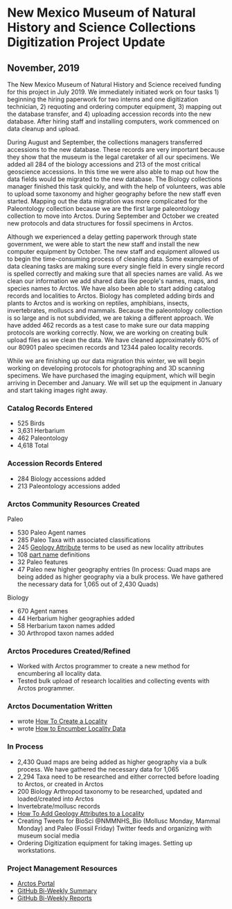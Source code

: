 # New Mexico Museum of Natural History and Science Collections Digitization Project Update
## November, 2019

The New Mexico Museum of Natural History and Science received funding for this project in July 2019. We immediately initiated work on four tasks 1) beginning the hiring paperwork for two interns and one digitization technician, 2) requoting and ordering computer equipment, 3) mapping out the database transfer, and 4) uploading accession records into the new database. After hiring staff and installing computers, work commenced on data cleanup and upload.

During August and September, the collections managers transferred accessions to the new database. These records are very important because they show that the museum is the legal caretaker of all our specimens. We added all 284 of the biology accessions and 213 of the most critical geoscience accessions. In this time we were also able to map out how the data fields would be migrated to the new database. The Biology collections manager finished this task quickly, and with the help of volunteers, was able to upload some taxonomy and higher geography before the new staff even started. Mapping out the data migration was more complicated for the Paleontology collection because we are the first large paleontology collection to move into Arctos. During September and October we created new protocols and data structures for fossil specimens in Arctos.

Although we experienced a delay getting paperwork through state government, we were able to start the new staff and install the new computer equipment by October. The new staff and equipment allowed us to begin the time-consuming process of cleaning data. Some examples of data cleaning tasks are making sure every single field in every single record is spelled correctly and making sure that all species names are valid. As we clean our information we add shared data like people's names, maps, and species names to Arctos. We have also been able to start adding catalog records and localities to Arctos. Biology has completed adding birds and plants to Arctos and is working on reptiles, amphibians, insects, invertebrates, molluscs and mammals. Because the paleontology collection is so large and is not subdivided, we are taking a different approach. We have added 462 records as a test case to make sure our data mapping protocols are working correctly. Now, we are working on creating bulk upload files as we clean the data. We have cleaned approximately 60% of our 80901 paleo specimen records and 12344 paleo locality records.

While we are finishing up our data migration this winter, we will begin working on developing protocols for photographing and 3D scanning specimens. We have purchased the imaging equipment, which will begin arriving in December and January. We will set up the equipment in January and start taking images right away.

### Catalog Records Entered
 -   525 Birds
 - 3,631 Herbarium
 -   462 Paleontology
 - 4,618 Total
 
### Accession Records Entered
 - 284 Biology accessions added
 - 213 Paleontology accessions added

### Arctos Community Resources Created
Paleo
 - 530 Paleo Agent names
 - 285 Paleo Taxa with associated classifications
 - 245 [Geology Attribute](http://arctos.database.museum/info/ctDocumentation.cfm?table=CTGEOLOGY_ATTRIBUTE) terms to be used as new locality attributes
 - 108 [part name](http://arctos.database.museum/info/ctDocumentation.cfm?table=CTSPECIMEN_PART_NAME) definitions
 - 32 Paleo features
 - 47 Paleo new higher geography entries (In process: Quad maps are being added as higher geography via a bulk process. We have gathered the necessary data for 1,065 out of 2,430 Quads)

Biology
 - 670 Agent names
 - 44 Herbarium higher geographies added
 - 58 Herbarium taxon names added
 - 30 Arthropod taxon names added
 
### Arctos Procedures Created/Refined
 - Worked with Arctos programmer to create a new method for encumbering all locality data.
 - Tested bulk upload of research localities and collecting events with Arctos programmer.

### Arctos Documentation Written
 - wrote [How To Create a Locality](http://handbook.arctosdb.org/how_to/How-to-Create-a-Locality.html)
 - wrote [How to Encumber Locality Data](http://handbook.arctosdb.org/how_to/How-to-Encumber-Locality.html)
 
 ### In Process
  - 2,430 Quad maps are being added as higher geography via a bulk process. We have gathered the necessary data for 1,065
  - 2,294 Taxa need to be researched and either corrected before loading to Arctos, or created in Arctos
  - 200 Biology Arthropod taxonomy to be researched, updated and loaded/created into Arctos
  - Invertebrate/mollusc records 
  - [How To Add Geology Attributes to a Locality](http://handbook.arctosdb.org/how_to/How-to-Add-Geology-Attributes-to-a-Locality.html)
  - Creating Tweets for BioSci @NMMNHS_Bio (Mollusc Monday, Mammal Monday) and Paleo (Fossil Friday) Twitter feeds and organizing with museum social media
  - Ordering Digitization equipment for taking images. Setting up workstations.
  
 ### Project Management Resources
  - [Arctos Portal](http://arctos.database.museum/home.cfm#NMMNHS)
  - [GitHub Bi-Weekly Summary](https://github.com/ArctosDB/data-migration/blob/master/NMMNH/Bi-Weekly_update_summary.markdown)
  - [GitHub Bi-Weekly Reports](https://github.com/ArctosDB/data-migration/tree/master/NMMNH/Bi-Weekly_Updates)
 

 
